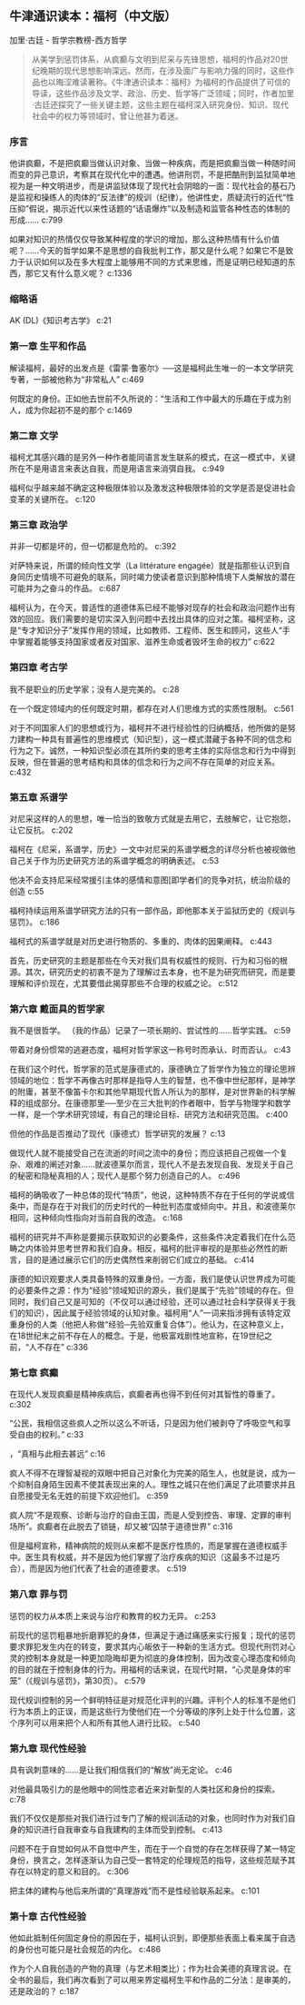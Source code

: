 ## 牛津通识读本：福柯（中文版）

加里·古廷  -  哲学宗教榜-西方哲学

> 从美学到惩罚体系，从疯癫与文明到尼采与先锋思想，福柯的作品对20世纪晚期的现代思想影响深远。然而，在涉及面广与影响力强的同时，这些作品也以晦涩难读著称。《牛津通识读本：福柯》为福柯的作品提供了可信的导读，这些作品涉及文学、政治、历史、哲学等广泛领域；同时，作者加里·古廷还探究了一些关键主题，这些主题在福柯深入研究身份、知识、现代社会中的权力等领域时，曾让他甚为着迷。


### 序言

他讲疯癫，不是把疯癫当做认识对象、当做一种疾病，而是把疯癫当做一种随时间而变的异己意识，考察其在现代化中的遭遇。他讲刑罚，不是把酷刑到监狱简单地视为是一种文明进步，而是讲监狱体现了现代社会阴暗的一面：现代社会的基石乃是监视和操练人的肉体的“反法律”的规训（纪律）。他讲性史，质疑流行的近代“性压抑”假说，揭示近代以来性话题的“话语爆炸”以及制造和监管各种性态的体制的形成…… c:799

如果对知识的热情仅仅导致某种程度的学识的增加，那么这种热情有什么价值呢？……今天的哲学如果不是思想的自我批判工作，那又是什么呢？如果它不是致力于认识如何以及在多大程度上能够用不同的方式来思维，而是证明已经知道的东西，那它又有什么意义呢？ c:1336

### 缩略语

AK (DL)《知识考古学》 c:21

### 第一章 生平和作品

解读福柯，最好的出发点是《雷蒙·鲁塞尔》──这是福柯此生唯一的一本文学研究专著，一部被他称为“非常私人” c:469

何既定的身份。正如他去世前不久所说的：“生活和工作中最大的乐趣在于成为别人，成为你起初不是的那个 c:1469

### 第二章 文学

福柯尤其感兴趣的是另外一种作者能同语言发生联系的模式，在这一模式中，关键所在不是用语言来表达自我，而是用语言来消弭自我。 c:949

福柯似乎越来越不确定这种极限体验以及激发这种极限体验的文学是否是促进社会变革的关键所在。 c:120

### 第三章 政治学

并非一切都是坏的，但一切都是危险的。 c:392

对萨特来说，所谓的倾向性文学（La littérature engagée）就是指那些认识到自身同历史情境不可避免的联系，同时竭力使读者意识到那种情境下人类解放的潜在可能并为之奋斗的作品。 c:687

福柯认为，在今天，普适性的道德体系已经不能够对现存的社会和政治问题作出有效的回应。我们需要的是切实深入到问题中去找出具体的应对之策。福柯坚称，这是“专才知识分子”发挥作用的领域，比如教师、工程师、医生和顾问，这些人“手中掌握着能够支持国家或者反对国家、滋养生命或者毁坏生命的权力” c:622

### 第四章 考古学

我不是职业的历史学家；没有人是完美的。 c:28

在一个既定领域内的任何既定时期，都存在对人们思维方式的实质性限制。 c:561

对于不同国家人们的思想或行为，福柯并不进行经验性的归纳概括，他所做的是努力建构一种具有普遍性的思维模式（知识型），这一模式潜藏于各种不同的信念和行为之下。诚然，一种知识型必须在其所约束的思考主体的实际信念和行为中得到反映，但在普遍的思考结构和具体的信念和行为之间不存在简单的对应关系。 c:432

### 第五章 系谱学

对尼采这样的人的思想，唯一恰当的致敬方式就是去用它，去肢解它，让它抱怨，让它反抗。 c:202

福柯在《尼采，系谱学，历史》一文中对尼采的系谱学概念的详尽分析也被视做他自己关于作为历史研究方法的系谱学概念的明确表述。 c:53

他决不会支持尼采经常援引主体的感情和意图[即学者们的竞争对抗，统治阶级的创造 c:55

福柯持续运用系谱学研究方法的只有一部作品，即他那本关于监狱历史的《规训与惩罚》。 c:186

福柯式的系谱学就是对历史进行物质的、多重的、肉体的因果阐释。 c:443

首先，历史研究的主题是那些在今天对我们具有权威性的规则、行为和习俗的根源。其次，研究历史的初衷不是为了理解过去本身，也不是为研究而研究，而是要理解和评价现在，尤其要借此揭穿那些不合理的权威之论。 c:512

### 第六章 戴面具的哲学家

我不是很哲学。
（我的作品）记录了一项长期的、尝试性的……哲学实践。 c:59

带着对身份惯常的逃避态度，福柯对哲学家这一称号时而承认、时而否认。 c:43

在我们这个时代，哲学家的范式是康德式的，康德确立了哲学作为独立的理论思辨领域的地位：哲学不再像古时那样是指导人生的智慧，也不像中世纪那样，是神学的附庸，甚至不像笛卡尔和其他早期现代哲人所认为的那样，是对世界新的科学解释的组成部分。在康德那里──至少在三大批判的作者眼中，哲学与物理学和数学一样，是一个学术研究领域，有自己的理论目标、研究方法和研究范围。 c:400

但他的作品是否推动了现代（康德式）哲学研究的发展？ c:13

做现代人就不能接受自己在流逝的时间之流中的身份；而应该把自己视做一个复杂、艰难的阐述对象……就波德莱尔而言，现代人不是去发现自我、发现关于自己的秘密和隐秘真相的人；现代人是那个努力创造自己的人。 c:496

福柯的确吸收了一种总体的现代“特质”，他说，这种特质不存在于任何的学说或信条中，而是存在于对我们的历史时代的一种批判态度或倾向中。并且，和波德莱尔相同，这种倾向性指向对当前自我的改造。 c:168

福柯的研究并不声称是要揭示获取知识的必要条件，这些条件决定着我们在什么范畴之内体验并思考世界和我们自身。相反，福柯的批评审视的是那些必然性的断言，目的是通过展示它们的历史偶然性来削弱它们成立的基础。 c:414

康德的知识观要求人类具备特殊的双重身份。一方面，我们是使认识世界成为可能的必要条件之源：作为“经验”领域知识的源头，我们是属于“先验”领域的存在。但同时，我们自己又是可知的（不仅可以通过经验，还可以通过社会科学获得关于我们的知识），因此属于经验领域的认知对象。福柯用“人”一词来指涉拥有该特定双重身份的人类（他把人称做“经验─先验双重复合体”）。他认为，在这种意义上，在18世纪末之前不存在人的概念。于是，他极富戏剧性地宣称，在19世纪之前，“人不存在” c:336

### 第七章 疯癫

在现代人发现疯癫是精神疾病后，疯癫者再也得不到任何对其智性的尊重了。 c:302

“公民，我相信这些疯人之所以这么不听话，只是因为他们被剥夺了呼吸空气和享受自由的权利。” c:33

，“真相与此相去甚远” c:16

疯人不得不在理智凝视的双眼中把自己对象化为完美的陌生人，也就是说，成为一个抑制自身陌生因素不使其表现出来的人。理性之城只在他们满足了此项要求并且自愿接受无名无姓的前提下欢迎他们。 c:359

疯人院“不是观察、诊断与治疗的自由王国，而是人受到控告、审理、定罪的审判场所”。疯癫者在此脱去了锁链，却又被“囚禁于道德世界” c:316

但是福柯宣称，精神病院的规则从来都不是医疗性质的，而是掌握在道德权威手中。医生具有权威，并不是因为他们掌握了治疗疾病的知识（这最多不过是巧合），而是因为他们代表了社会的道德要求。 c:519

### 第八章 罪与罚

惩罚的权力从本质上来说与治疗和教育的权力无异。 c:253

前现代的惩罚粗暴地折磨罪犯的身体，但满足于通过痛感来实行报复；现代的惩罚要求罪犯发生内在的转变，要求其内心皈依于一种新的生活方式。但现代刑罚对心灵的控制本身就是一种更加隐晦却更为彻底的身体控制，因为改变心理态度和倾向的目的就在于控制身体的行为。用福柯的话来说，在现代时期，“心灵是身体的牢笼”（《规训与惩罚》，第30页）。 c:579

现代规训控制的另一个鲜明特征是对规范化评判的兴趣。评判个人的标准不是他们行为本质上的正误，而是这些行为使他们在一个分等级的序列上处于什么位置，这个序列可以用来把个人和所有其他人进行比较。 c:540

### 第九章 现代性经验

具有讽刺意味的……是让我们相信我们的“解放”尚无定论。 c:46

对他最具吸引力的是他眼中的同性恋者近来对新型的人类社区和身份的探索。 c:78

我们不仅仅是那些对我们进行过专门了解的规训活动的对象，也同时作为对我们自身的知识进行自我审查与自我建构的主体而受到控制。 c:413

问题不在于自觉如何从不自觉中产生，而在于一个自觉的存在怎样获得了某一特定身份，换言之，怎样逐渐认为自己受一套特定的伦理规范的指导，这些规范赋予其存在以特定的意义和目的。 c:306

把主体的建构与他后来所谓的“真理游戏”而不是性经验联系起来。 c:101

### 第十章 古代性经验

他如此抵制任何固定身份的原因在于，福柯认识到，即便那些表面上看来属于自选的身份也可能只是社会规范的内化。 c:486

作为个人自我创造的产物的真理（与艺术相类比）；作为社会美德的真理言说。在全书的最后，我们再次看到了可以用来界定福柯生平和作品的二分法：是审美的，还是政治的？ c:187